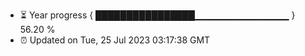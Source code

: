 - ⏳ Year progress { ████████████████▁▁▁▁▁▁▁▁▁▁▁▁▁▁ } 56.20 %
- ⏰ Updated on Tue, 25 Jul 2023 03:17:38 GMT

